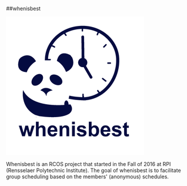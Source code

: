 ##whenisbest

![whenisbest logo](/rsz_whenisbest_-_logo.png)

Whenisbest is an RCOS project that started in the Fall of 2016 at RPI (Rensselaer Polytechnic Institute).
The goal of whenisbest is to facilitate group scheduling based on the members' (anonymous) schedules.
